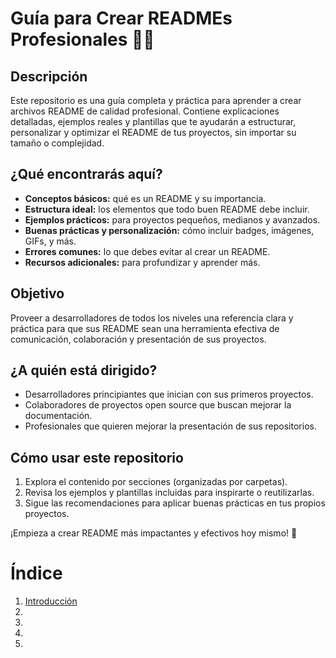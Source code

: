 # Guía para Crear READMEs Profesionales 📄✨

## Descripción

Este repositorio es una guía completa y práctica para aprender a crear archivos README de calidad profesional. Contiene explicaciones detalladas, ejemplos reales y plantillas que te ayudarán a estructurar, personalizar y optimizar el README de tus proyectos, sin importar su tamaño o complejidad.

## ¿Qué encontrarás aquí?

- **Conceptos básicos:** qué es un README y su importancia.
- **Estructura ideal:** los elementos que todo buen README debe incluir.
- **Ejemplos prácticos:** para proyectos pequeños, medianos y avanzados.
- **Buenas prácticas y personalización:** cómo incluir badges, imágenes, GIFs, y más.
- **Errores comunes:** lo que debes evitar al crear un README.
- **Recursos adicionales:** para profundizar y aprender más.

## Objetivo

Proveer a desarrolladores de todos los niveles una referencia clara y práctica para que sus README sean una herramienta efectiva de comunicación, colaboración y presentación de sus proyectos.

## ¿A quién está dirigido?

- Desarrolladores principiantes que inician con sus primeros proyectos.
- Colaboradores de proyectos open source que buscan mejorar la documentación.
- Profesionales que quieren mejorar la presentación de sus repositorios.

## Cómo usar este repositorio

1. Explora el contenido por secciones (organizadas por carpetas).
2. Revisa los ejemplos y plantillas incluidas para inspirarte o reutilizarlas.
3. Sigue las recomendaciones para aplicar buenas prácticas en tus propios proyectos.

¡Empieza a crear README más impactantes y efectivos hoy mismo! 🚀

# Índice  
1. [Introducción](./1-Introduccion/1.Introduccion.md)  
2. 
3. 
4.
5.
